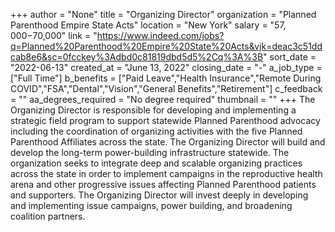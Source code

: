 +++
author = "None"
title = "Organizing Director"
organization = "Planned Parenthood Empire State Acts"
location = "New York"
salary = "$57,000-$70,000"
link = "https://www.indeed.com/jobs?q=Planned%20Parenthood%20Empire%20State%20Acts&vjk=deac3c51ddcab8e6&sc=0fcckey%3Adbd0c81819dbd5d5%2Cq%3A%3B"
sort_date = "2022-06-13"
created_at = "June 13, 2022"
closing_date = "-"
a_job_type = ["Full Time"]
b_benefits = ["Paid Leave","Health Insurance","Remote During COVID","FSA","Dental","Vision","General Benefits","Retirement"]
c_feedback = ""
aa_degrees_required = "No degree required"
thumbnail = ""
+++
The Organizing Director is responsible for developing and implementing a strategic field program to support statewide Planned Parenthood advocacy including the coordination of organizing activities with the five Planned Parenthood Affiliates across the state. The
Organizing Director will build and develop the long-term power-building infrastructure statewide. The organization seeks to integrate deep and scalable organizing practices across the state in order to implement campaigns in the reproductive health arena and other progressive issues affecting Planned Parenthood patients and supporters. The Organizing
Director will invest deeply in developing and implementing issue campaigns, power building, and broadening coalition partners.